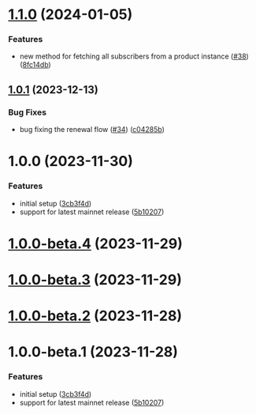 # [1.1.0](https://github.com/subtopia-algo/subtopia-js-sdk/compare/v1.0.1...v1.1.0) (2024-01-05)


### Features

* new method for fetching all subscribers from a product instance ([#38](https://github.com/subtopia-algo/subtopia-js-sdk/issues/38)) ([8fc14db](https://github.com/subtopia-algo/subtopia-js-sdk/commit/8fc14dbdaa2e6d04fb4f470a65d472fbfe3a8b72))

## [1.0.1](https://github.com/subtopia-algo/subtopia-js-sdk/compare/v1.0.0...v1.0.1) (2023-12-13)


### Bug Fixes

* bug fixing the renewal flow ([#34](https://github.com/subtopia-algo/subtopia-js-sdk/issues/34)) ([c04285b](https://github.com/subtopia-algo/subtopia-js-sdk/commit/c04285b654c80ae58e7866ab5c98a3c98e04128d))

# 1.0.0 (2023-11-30)

### Features

- initial setup ([3cb3f4d](https://github.com/subtopia-algo/subtopia-js-sdk/commit/3cb3f4da47b04a8ced8f3eef86254a8bc7194850))
- support for latest mainnet release ([5b10207](https://github.com/subtopia-algo/subtopia-js-sdk/commit/5b102071509aee4017ad66c0629c2050d1a81f82))

# [1.0.0-beta.4](https://github.com/subtopia-algo/subtopia-js-sdk/compare/v1.0.0-beta.3...v1.0.0-beta.4) (2023-11-29)

# [1.0.0-beta.3](https://github.com/subtopia-algo/subtopia-js-sdk/compare/v1.0.0-beta.2...v1.0.0-beta.3) (2023-11-29)

# [1.0.0-beta.2](https://github.com/subtopia-algo/subtopia-js-sdk/compare/v1.0.0-beta.1...v1.0.0-beta.2) (2023-11-28)

# 1.0.0-beta.1 (2023-11-28)

### Features

- initial setup ([3cb3f4d](https://github.com/subtopia-algo/subtopia-js-sdk/commit/3cb3f4da47b04a8ced8f3eef86254a8bc7194850))
- support for latest mainnet release ([5b10207](https://github.com/subtopia-algo/subtopia-js-sdk/commit/5b102071509aee4017ad66c0629c2050d1a81f82))
